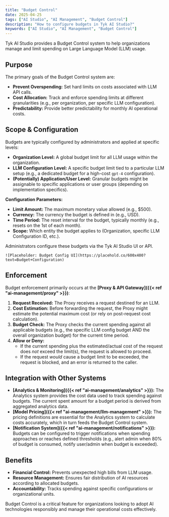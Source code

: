 ```yaml
---
title: "Budget Control"
date: 2025-04-25
tags: ["AI Studio", "AI Management", "Budget Control"]
description: "How to configure budgets in Tyk AI Studio?"
keywords: ["AI Studio", "AI Management", "Budget Control"]
---
```


Tyk AI Studio provides a Budget Control system to help organizations manage and limit spending on Large Language Model (LLM) usage.

## Purpose

The primary goals of the Budget Control system are:

*   **Prevent Overspending:** Set hard limits on costs associated with LLM API calls.
*   **Cost Allocation:** Track and enforce spending limits at different granularities (e.g., per organization, per specific LLM configuration).
*   **Predictability:** Provide better predictability for monthly AI operational costs.

## Scope & Configuration

Budgets are typically configured by administrators and applied at specific levels:

*   **Organization Level:** A global budget limit for all LLM usage within the organization.
*   **LLM Configuration Level:** A specific budget limit tied to a particular LLM setup (e.g., a dedicated budget for a high-cost `gpt-4` configuration).
*   **(Potentially) Application/User Level:** Granular budgets might be assignable to specific applications or user groups (depending on implementation specifics).

**Configuration Parameters:**

*   **Limit Amount:** The maximum monetary value allowed (e.g., $500).
*   **Currency:** The currency the budget is defined in (e.g., USD).
*   **Time Period:** The reset interval for the budget, typically monthly (e.g., resets on the 1st of each month).
*   **Scope:** Which entity the budget applies to (Organization, specific LLM Configuration ID, etc.).

Administrators configure these budgets via the Tyk AI Studio UI or API.

    ![Placeholder: Budget Config UI](https://placehold.co/600x400?text=Budget+Configuration)

## Enforcement

Budget enforcement primarily occurs at the **[Proxy & API Gateway]({{< ref "ai-management/proxy" >}})**:

1.  **Request Received:** The Proxy receives a request destined for an LLM.
2.  **Cost Estimation:** Before forwarding the request, the Proxy might estimate the potential maximum cost (or rely on post-request cost calculation).
3.  **Budget Check:** The Proxy checks the current spending against all applicable budgets (e.g., the specific LLM config budget AND the overall organization budget) for the current time period.
4.  **Allow or Deny:**
    *   If the current spending plus the estimated/actual cost of the request does *not* exceed the limit(s), the request is allowed to proceed.
    *   If the request *would* cause a budget limit to be exceeded, the request is blocked, and an error is returned to the caller.

## Integration with Other Systems

*   **[Analytics & Monitoring]({{< ref "ai-management/analytics" >}}):** The Analytics system provides the cost data used to track spending against budgets. The current spent amount for a budget period is derived from aggregated analytics data.
*   **[Model Pricing]({{< ref "ai-management/llm-management" >}}):** The pricing definitions are essential for the Analytics system to calculate costs accurately, which in turn feeds the Budget Control system.
*   **[Notification System]({{< ref "ai-management/notifications" >}}):** Budgets can be configured to trigger notifications when spending approaches or reaches defined thresholds (e.g., alert admin when 80% of budget is consumed, notify user/admin when budget is exceeded).

## Benefits

*   **Financial Control:** Prevents unexpected high bills from LLM usage.
*   **Resource Management:** Ensures fair distribution of AI resources according to allocated budgets.
*   **Accountability:** Tracks spending against specific configurations or organizational units.

Budget Control is a critical feature for organizations looking to adopt AI technologies responsibly and manage their operational costs effectively.
